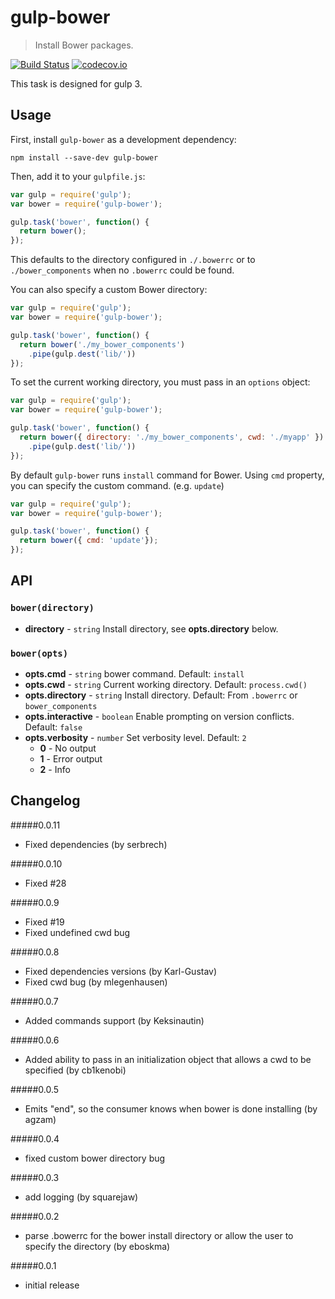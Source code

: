 # gulp-bower
> Install Bower packages.

[![Build Status](https://travis-ci.org/Crevil/gulp-bower.svg?branch=master)](https://travis-ci.org/Crevil/gulp-bower) [![codecov.io](https://codecov.io/github/Crevil/gulp-bower/coverage.svg?branch=master)](https://codecov.io/github/Crevil/gulp-bower?branch=master)

This task is designed for gulp 3.

## Usage

First, install `gulp-bower` as a development dependency:

```shell
npm install --save-dev gulp-bower
```

Then, add it to your `gulpfile.js`:

```javascript
var gulp = require('gulp');
var bower = require('gulp-bower');

gulp.task('bower', function() {
  return bower();
});
```

This defaults to the directory configured in `./.bowerrc` or to `./bower_components` when no `.bowerrc` could be found.

You can also specify a custom Bower directory:

```javascript
var gulp = require('gulp');
var bower = require('gulp-bower');

gulp.task('bower', function() {
  return bower('./my_bower_components')
    .pipe(gulp.dest('lib/'))
});
```

To set the current working directory, you must pass in an `options` object:

```javascript
var gulp = require('gulp');
var bower = require('gulp-bower');

gulp.task('bower', function() {
  return bower({ directory: './my_bower_components', cwd: './myapp' })
    .pipe(gulp.dest('lib/'))
});
```

By default `gulp-bower` runs `install` command for Bower.
Using `cmd` property, you can specify the custom command. (e.g. `update`)

```javascript
var gulp = require('gulp');
var bower = require('gulp-bower');

gulp.task('bower', function() {
  return bower({ cmd: 'update'});
});
```

## API
### `bower(directory)`
* **directory** - `string` Install directory, see **opts.directory** below.

### `bower(opts)`
* **opts.cmd** - `string` bower command. Default: `install` 
* **opts.cwd** - `string` Current working directory. Default: `process.cwd()`
* **opts.directory** - `string` Install directory. Default: From `.bowerrc` or `bower_components`
* **opts.interactive** - `boolean` Enable prompting on version conflicts. Default: `false`
* **opts.verbosity** - `number` Set verbosity level. Default: `2`
  * **0** - No output
  * **1** - Error output
  * **2** - Info

## Changelog

#####0.0.11
- Fixed dependencies (by serbrech)

#####0.0.10
- Fixed #28

#####0.0.9
- Fixed #19
- Fixed undefined cwd bug

#####0.0.8
- Fixed dependencies versions (by Karl-Gustav)
- Fixed cwd bug (by mlegenhausen)

#####0.0.7
- Added commands support (by Keksinautin)

#####0.0.6
- Added ability to pass in an initialization object that allows a cwd to be specified (by cb1kenobi)

#####0.0.5
- Emits "end", so the consumer knows when bower is done installing (by agzam)

#####0.0.4
- fixed custom bower directory bug

#####0.0.3
- add logging (by squarejaw)

#####0.0.2
- parse .bowerrc for the bower install directory or allow the user to specify the directory (by eboskma)

#####0.0.1
- initial release

